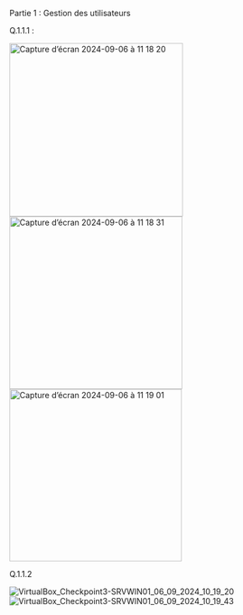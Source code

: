 Partie 1 : Gestion des utilisateurs

Q.1.1.1 : 

<img width="307" alt="Capture d’écran 2024-09-06 à 11 18 20" src="https://github.com/user-attachments/assets/d7578048-6c19-4022-b0c6-e3da4174cf43">
<img width="306" alt="Capture d’écran 2024-09-06 à 11 18 31" src="https://github.com/user-attachments/assets/14af3cff-1a98-47e0-9489-facc5dadec83">
<img width="305" alt="Capture d’écran 2024-09-06 à 11 19 01" src="https://github.com/user-attachments/assets/02280fef-421b-449e-9d65-ef24fed8e2a0">

Q.1.1.2

![VirtualBox_Checkpoint3-SRVWIN01_06_09_2024_10_19_20](https://github.com/user-attachments/assets/f8d45922-9315-433b-a66b-b17ebd014959)
![VirtualBox_Checkpoint3-SRVWIN01_06_09_2024_10_19_43](https://github.com/user-attachments/assets/6b41ee3f-2691-46f8-9d09-7f62b18ecd6a)
